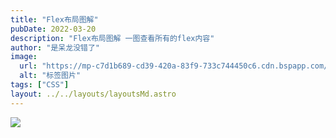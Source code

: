 ```yaml
---
title: "Flex布局图解"
pubDate: 2022-03-20
description: "Flex布局图解 一图查看所有的flex内容"
author: "是呆龙没错了"
image:
  url: "https://mp-c7d1b689-cd39-420a-83f9-733c744450c6.cdn.bspapp.com/cloudstorage/8cac1bad-a45a-48f6-b1bf-c2ba6c1efb4e.jpg"
  alt: "标签图片"
tags: ["CSS"]
layout: ../../layouts/layoutsMd.astro
---
```


![](https://mp-c7d1b689-cd39-420a-83f9-733c744450c6.cdn.bspapp.com/cloudstorage/f99d757e-0e69-4bb9-b27f-54ccabfce081.jpeg)
